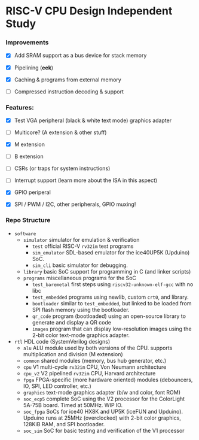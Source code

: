 # RISC-V CPU Design Independent Study

### Improvements

- [X] Add SRAM support as a bus device for stack memory

- [X] Pipelining (**eek**)

- [X] Caching & programs from external memory

- [ ] Compressed instruction decoding & support

### Features:

- [X] Test VGA peripheral (black & white text mode) graphics adapter

- [ ] Multicore? (A extension & other stuff)

- [X] M extension

- [ ] B extension

- [ ] CSRs (or traps for system instructions)

- [ ] Interrupt support (learn more about the ISA in this aspect)

- [X] GPIO periperal

- [X] SPI / PWM / I2C, other peripherals, GPIO muxing!

### Repo Structure

- `software`
  - `simulator` simulator for emulation & verification
    - `test` official RISC-V `rv32im` test programs
    - `sim_emulator` SDL-based emulator for the ice40UP5K (Upduino) SoC.
    - `sim_cli` basic simulator for debugging.
  - `library` basic SoC support for programming in C (and linker scripts)
  - `programs` miscellaneous programs for the SoC
    - `test_baremetal` first steps using `riscv32-unknown-elf-gcc` with no libc
    - `test_embedded` programs using newlib, custom `crt0`, and library.
    - `bootloader` similar to `test_embedded`, but linked to be loaded from SPI flash memory using the bootloader.
    - `qr_code` program (bootloaded) using an open-source library to generate and display a QR code
    - `images` program that can display low-resolution images using the 2-bit color text-mode graphics adapter.
- `rtl` HDL code (SystemVerilog designs)
  - `alu` ALU module used by both versions of the CPU. supports multiplication and division (M extension)
  - `common` shared modules (memory, bus hub generator, etc.)
  - `cpu` V1 multi-cycle `rv32im` CPU, Von Neumann architecture
  - `cpu_v2` V2 pipelined `rv32im` CPU, Harvard architecture 
  - `fpga` FPGA-specific (more hardware oriented) modules (debouncers, IO, SPI, LED controller, etc.)
  - `graphics` text-mode graphics adapter (b/w and color, font ROM)
  - `soc_ecp5` complete SoC using the V2 processor for the ColorLight 5A-75B board. Timed at 50MHz. WIP IO.
  - `soc_fpga` SoCs for ice40 HX8K and UP5K (iceFUN and Upduino). Upduino runs at 25MHz (overclocked) with 2-bit color graphics, 128KiB RAM, and SPI bootloader.
  - `soc_sim` SoC for basic testing and verification of the V1 processor